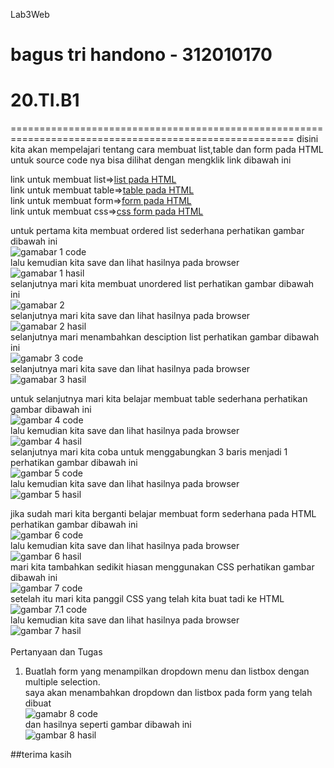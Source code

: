  Lab3Web
# bagus tri handono - 312010170
# 20.TI.B1
=======================================================================================================
disini kita akan mempelajari tentang cara membuat list,table dan form pada HTML</br>
untuk source code nya bisa dilihat dengan mengklik link dibawah ini</br>

link untuk membuat list=>[list pada HTML](lab3_list.html)</br>
link untuk membuat table=>[table pada HTML](lab3_table.html)</br>
link untuk membuat form=>[form pada HTML](lab3_form.html)</br>
link untuk membuat css=>[css form pada HTML](lab3_form.css)</br>

untuk pertama kita membuat ordered list sederhana perhatikan  gambar dibawah ini</br>
![gamabar 1 code](foto/sscode1.jpg)</br>
lalu kemudian kita save dan lihat hasilnya pada browser</br>
![gamabar 1 hasil](foto/sshasil1.jpg)</br>
selanjutnya mari kita membuat unordered list perhatikan gambar dibawah ini </br>
![gamabar 2](foto/sscode2.jpg)</br>
selanjutnya mari kita save dan lihat hasilnya pada browser</br>
![gamabar 2 hasil](foto/sshasil2.jpg)</br>
selanjutnya mari menambahkan desciption list perhatikan gambar dibawah ini</br>
![gamabr 3 code](foto/sscode3.jpg)</br>
selanjutnya mari kita save dan lihat hasilnya pada browser</br>
![gamabar 3 hasil](foto/sshasil3.jpg)</br>

untuk selanjutnya mari kita belajar membuat table sederhana  perhatikan  gambar dibawah ini</br>
![gambar 4 code](foto/sscode4.jpg)</br>
lalu kemudian kita save dan lihat hasilnya pada browser</br>
![gambar 4 hasil](foto/sshasil4.jpg)</br>
selanjutnya mari kita coba untuk menggabungkan 3 baris menjadi 1 perhatikan  gambar dibawah ini</br>
![gambar 5 code](foto/sscode5.jpg)</br>
lalu kemudian kita save dan lihat hasilnya pada browser</br>
![gambar 5 hasil](foto/sshasil5.jpg)</br>

jika sudah mari kita berganti belajar membuat form sederhana pada HTML perhatikan  gambar dibawah ini</br>
![gambar 6 code](foto/sscode6.jpg)</br>
lalu kemudian kita save dan lihat hasilnya pada browser</br>
![gambar 6 hasil](foto/sshasil6.jpg)</br>
mari kita tambahkan sedikit hiasan menggunakan CSS perhatikan  gambar dibawah ini</br>
![gambar 7 code](foto/sscode7.jpg)</br>
setelah itu mari kita panggil CSS yang telah kita buat tadi ke HTML</br>
![gambar 7.1 code](foto/sscode7.1.jpg)</br>
lalu kemudian kita save dan lihat hasilnya pada browser</br>
![gambar 7 hasil](foto/sshasil7.jpg)</br>
</br>
Pertanyaan dan Tugas
1. Buatlah form yang menampilkan dropdown menu dan listbox dengan multiple selection.</br>
saya akan menambahkan dropdown dan listbox pada form yang telah dibuat</br>
![gamabr 8 code](foto/sscode8.jpg)</br>
dan hasilnya seperti gambar dibawah ini</br>
![gambar 8 hasil](foto/sshasil8.jpg)</br>

##terima kasih



